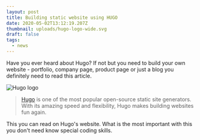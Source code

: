 ```yaml
---
layout: post
title: Building static website using HUGO
date: 2020-05-02T13:12:19.207Z
thumbnail: uploads/hugo-logo-wide.svg
draft: false
tags:
  - news
---
```

Have you ever heard about Hugo? If not but you need to build your own website - portfolio, company page, product page or just a blog you definitely need to read this article. 

![Hugo logo ](uploads/hugo-logo-wide.svg "Hugo logo")

> [Hugo](https://gohugo.io/) is one of the most popular open-source static site generators. With its amazing speed and flexibility, Hugo makes building websites fun again. 

This you can read on Hugo's website. What is the most important with this you don't need know special coding skills.